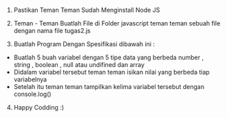 1. Pastikan Teman Teman Sudah Menginstall Node JS

2. Teman - Teman Buatlah File di Folder javascript teman teman sebuah file dengan nama file tugas2.js

3. Buatlah Program Dengan Spesifikasi dibawah ini :

- Buatlah 5 buah variabel dengan 5 tipe data yang berbeda number , string , boolean , null atau undifined dan array
- Didalam variabel tersebut teman teman isikan nilai yang berbeda tiap variabelnya
- Setelah itu teman teman tampilkan kelima variabel tersebut dengan console.log()

4. Happy Codding :)
